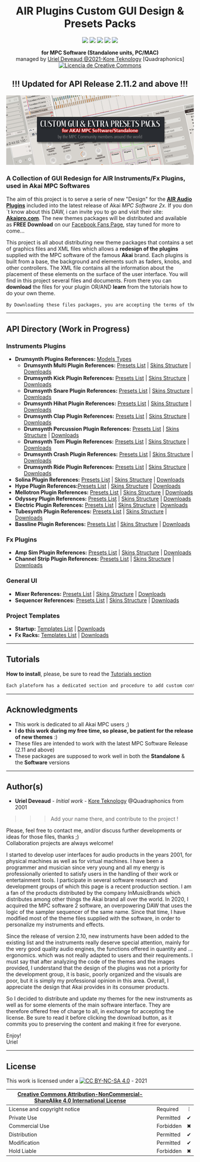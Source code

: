 <h1 align="center">AIR Plugins Custom GUI Design & Presets Packs</h1>
<p align="center">
  <img src="https://img.shields.io/badge/License-CC BY NC SA 4.0-lightgrey.svg" /> <img src="https://img.shields.io/badge/Code-XML-blue.svg" /> <img src="https://img.shields.io/badge/Images-PNG-purple.svg" /> <img src="https://img.shields.io/badge/AIR-Plugins-red.svg" /> <img src="https://img.shields.io/badge/Akai-MPC-yellow.svg" />
</p>
<p align="center">
  <b>for MPC Software (Standalone units, PC/MAC)</b><br/>
  managed by <u>Uriel Deveaud @2021-Kore Teknology</u> [Quadraphonics]<br/>
  <a rel="license" href="http://creativecommons.org/licenses/by-nc/4.0/"><img alt="Licencia de Creative Commons" style="border-width:0" src="https://i.creativecommons.org/l/by-nc/4.0/80x15.png" /></a><br/>
</p>
<h2 align="center">!!! Updated for API Release 2.11.2 and above !!!</h2>

![Header](header_project_customGUI_v2.jpg)

[comment]: <> (This is a comment, it will not be included)
  
### A Collection of GUI Redesign for AIR Instruments/Fx Plugins, used in Akai MPC Softwares

The aim of this project is to serve a serie of new "Design" for the [**AIR Audio Plugins**](https://www.airmusictech.com/) included into the latest release of Akai *MPC Software 2x*. If you don´t know about this DAW, i can invite you to go and visit their site: [**Akaipro.com**](https://www.akaipro.com/mpc-software). 
The new themes packages will be distributed and available as **FREE Download** on our [Facebook Fans Page](https://www.facebook.com/groups/2455369201273499), stay tuned for more to come... 

This project is all about distributing new theme packages that contains a set of graphics files and XML files which allows a **redesign of the plugins** supplied with the MPC software of the famous **Akai** brand. Each plugins is built from a base, the background and elements such as faders, knobs, and other controllers. The XML file contains all the information about the placement of these elements on the surface of the user interface. You will find in this project several files and documents. From there you can **download** the files for your plugin OR/AND **learn** from the tutorials how to do your own theme.

```diff 
By Downloading these files packages, you are accepting the terms of the CC BY NC SA 4.0 License
```
---

## API Directory (Work in Progress)

### Instruments Plugins

- **Drumsynth Plugins References:** [Models Types](Plugins%20API%20Documentation/Instruments-API-Drumsynth%20Models.md)
    - **Drumsynth Multi Plugin References:** [Presets List](Plugins%20API%20Documentation/Instruments-API-Drumsynth%20Multi%20Presets.md) | [Skins Structure](Plugins%20API%20Documentation/Instruments-API-Drumsynth%20Multi%20GUI.md) | [<ins>Downloads</ins>]()
    - **Drumsynth Kick Plugin References:** [Presets List](Plugins%20API%20Documentation/) | [Skins Structure]() | [<ins>Downloads</ins>]()
    - **Drumsynth Snare Plugin References:** [Presets List](Plugins%20API%20Documentation/) | [Skins Structure]() | [<ins>Downloads</ins>]()
    - **Drumsynth Hihat Plugin References:** [Presets List](Plugins%20API%20Documentation/) | [Skins Structure]() | [<ins>Downloads</ins>]()
    - **Drumsynth Clap Plugin References:** [Presets List](Plugins%20API%20Documentation/) | [Skins Structure]() | [<ins>Downloads</ins>]()
    - **Drumsynth Percussion Plugin References:** [Presets List](Plugins%20API%20Documentation/) | [Skins Structure]() | [<ins>Downloads</ins>]()
    - **Drumsynth Tom Plugin References:** [Presets List](Plugins%20API%20Documentation/) | [Skins Structure]() | [<ins>Downloads</ins>]()
    - **Drumsynth Crash Plugin References:** [Presets List](Plugins%20API%20Documentation/) | [Skins Structure]() | [<ins>Downloads</ins>]()
    - **Drumsynth Ride Plugin References:** [Presets List](Plugins%20API%20Documentation/) | [Skins Structure]() | [<ins>Downloads</ins>]()
- **Solina Plugin References:** [Presets List](Plugins%20API%20Documentation/) | [Skins Structure](Plugins%20API%20Documentation/Instruments-API-Solina%20GUI.md) | [<ins>Downloads</ins>](https://github.com/KoreTeknology/AIR-Plugins-GUI-Design-for-MPC-Software/blob/main/DOWNLOADS.md#custom-air-plugins-themes-releases---full-skin-packages)
- **Hype Plugin References:**[Presets List](Plugins%20API%20Documentation/) | [Skins Structure](Plugins%20API%20Documentation/Instruments-API-Hype%20GUI.md) | [<ins>Downloads</ins>]()
- **Mellotron Plugin References:** [Presets List](Plugins%20API%20Documentation/) | [Skins Structure]() | [<ins>Downloads</ins>]()
- **Odyssey Plugin References:** [Presets List](Plugins%20API%20Documentation/) | [Skins Structure]() | [<ins>Downloads</ins>]()
- **Electric Plugin References:** [Presets List](Plugins%20API%20Documentation/) | [Skins Structure]() | [<ins>Downloads</ins>]()
- **Tubesynth Plugin References:** [Presets List](Plugins%20API%20Documentation/) | [Skins Structure]() | [<ins>Downloads</ins>]()
- **Bassline Plugin References:** [Presets List](Plugins%20API%20Documentation/) | [Skins Structure]() | [<ins>Downloads</ins>]()

### Fx Plugins

- **Amp Sim Plugin References:** [Presets List](Plugins%20API%20Documentation/Fx-API-Amp%20Sim%20Presets.md) | [Skins Structure]() | [<ins>Downloads</ins>]()
- **Channel Strip Plugin References:** [Presets List](Plugins%20API%20Documentation/) | [Skins Structure]() | [<ins>Downloads</ins>]()

### General UI

- **Mixer References:** [Presets List]() | [Skins Structure]() | [<ins>Downloads</ins>]()
- **Sequencer References:** [Presets List]() | [Skins Structure]() | [<ins>Downloads</ins>]()

### Project Templates

- **Startup:** [Templates List]()  | [<ins>Downloads</ins>]()
- **Fx Racks:** [Templates List]() | [<ins>Downloads</ins>]()

---

## Tutorials

**How to install**, please, be sure to read the [Tutorials section](TUTORIALS.md)

```diff 
Each plateform has a dedicated section and procedure to add custom contents, don´t mess with this or it will be unusable!
```

---

## Acknowledgments

* This work is dedicated to all Akai MPC users ;)
* **I do  this work during my free time, so please, be patient for the release of new themes** :)
* These files are intended to work with the latest MPC Software Release (2.11 and above)
* These packages are supposed to work well in both  the **Standalone** & the **Software** versions

---

## Author(s)

* **Uriel Deveaud** - *Initial work* - [Kore Teknology](https://github.com/KoreTeknology) @Quadraphonics from 2001
>>> Add your name there, and contribute to the project !

Please, feel free to contact me, and/or discuss further developments or ideas for those files, thanks ;)<br/>
Collaboration projects are always welcome!</p>

I started to develop user interfaces for audio products in the years 2001, for physical machines as well as for virtual machines. I have been a programmer and musician since very young and all my energy is professionally oriented to satisfy users in the handling of their work or entertainment tools. I participate in several software research and development groups of which this page is a recent production section. I am a fan of the products distributed by the company InMusicBrands which distributes among other things the Akai brand all over the world. In 2020, I acquired the MPC software 2 software, an overpowering DAW that uses the logic of the sampler sequencer of the same name. Since that time, I have modified most of the theme files supplied with the software, in order to personalize my instruments and effects.

Since the release of version 2.10, new instruments have been added to the existing list and the instruments really deserve special attention, mainly for the very good quality audio engines, the functions offered in quantity and ... ergonomics. which was not really adapted to users and their requirements. I must say that after analyzing the code of the themes and the images provided, I understand that the design of the plugins was not a priority for the development group, it is basic, poorly organized and the visuals are poor, but it is simply my professional opinion in this area. Overall, I appreciate the design that Akai provides in its consumer products.

So I decided to distribute and update my themes for the new instruments as well as for some elements of the main software interface. They are therefore offered free of charge to all, in exchange for accepting the license. Be sure to read it before clicking the download button, as it commits you to preserving the content and making it free for everyone.

Enjoy!<br>
Uriel

---

## License

This work is licensed under a [![CC BY-NC-SA 4.0][cc-by-nc-sa-image]][cc-by-nc-sa] - 2021

[cc-by-nc-sa]: http://creativecommons.org/licenses/by-nc-sa/4.0/
[cc-by-nc-sa-image]: https://licensebuttons.net/l/by-nc-sa/4.0/88x31.png
[cc-by-nc-sa-shield]: https://img.shields.io/badge/License-CC%20BY--NC--SA%204.0-lightgrey.svg

|[Creative Commons Attribution-NonCommercial-ShareAlike 4.0 International License][cc-by-nc-sa]|||
| ------------------------------------------------- | --------- | :--------: |
| License and copyright notice | Required  | &#10069; |
| Private Use                  | Permitted | &#10004; |
| Commercial Use               | Forbidden | &#10006; |
| Distribution                 | Permitted | &#10004; |
| Modification                 | Permitted | &#10004; |
| Hold Liable                  | Forbidden | &#10006; |

